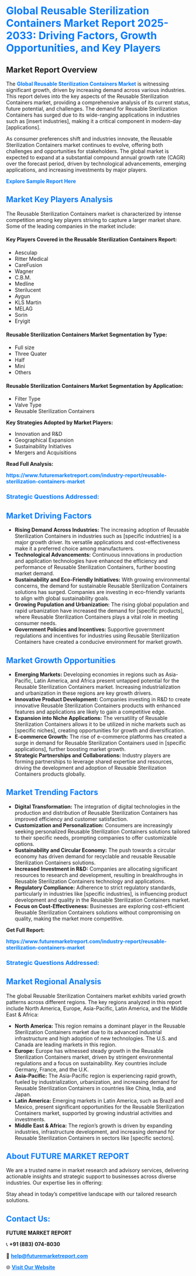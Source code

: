 <h1 style="color: #007BFF;">Global Reusable Sterilization Containers Market Report 2025-2033: Driving Factors, Growth Opportunities, and Key Players</h1>

<section id="overview">
<h2>Market Report Overview</h2>
<p>The <a href="https://www.futuremarketreport.com/industry-report/reusable-sterilization-containers-market" style="color: #007BFF; text-decoration: none;"><strong>Global Reusable Sterilization Containers Market</strong></a> is witnessing significant growth, driven by increasing demand across various industries. This report delves into the key aspects of the Reusable Sterilization Containers market, providing a comprehensive analysis of its current status, future potential, and challenges. The demand for Reusable Sterilization Containers has surged due to its wide-ranging applications in industries such as [insert industries], making it a critical component in modern-day [applications].</p>
<p>As consumer preferences shift and industries innovate, the Reusable Sterilization Containers market continues to evolve, offering both challenges and opportunities for stakeholders. The global market is expected to expand at a substantial compound annual growth rate (CAGR) over the forecast period, driven by technological advancements, emerging applications, and increasing investments by major players.</p>
</section>

<section id="overview">
<p><a href="https://www.futuremarketreport.com/request-sample/reportId=125429" style="color: #007BFF; text-decoration: none;"><strong>Explore Sample Report Here</strong></a></p>
</section>

<section id="key-players">
<h2 style="color: #007BFF;">Market Key Players Analysis</h2>
<p>The Reusable Sterilization Containers market is characterized by intense competition among key players striving to capture a larger market share. Some of the leading companies in the market include:</p>
<h4>Key Players Covered in the Reusable Sterilization Containers Report:</h4>
<ul><li>Aesculap</li><li>Ritter Medical</li><li>CareFusion</li><li>Wagner</li><li>C.B.M.</li><li>Medline</li><li>Sterilucent</li><li>Aygun</li><li>KLS Martin</li><li>MELAG</li><li>Sorin</li><li>Eryigit</li></ul>
<h4>Reusable Sterilization Containers Market Segmentation by Type:</h4>
<ul><li>Full size</li><li>Three Quater</li><li>Half</li><li>Mini</li><li>Others</li></ul>

<h4>Reusable Sterilization Containers Market Segmentation by Application:</h4>
<ul><li>Filter Type</li><li>Valve Type</li><li>Reusable Sterilization Containers</li></ul>
<p><strong>Key Strategies Adopted by Market Players:</strong></p>
<ul>
<li>Innovation and R&D</li>
<li>Geographical Expansion</li>
<li>Sustainability Initiatives</li>
<li>Mergers and Acquisitions</li>
</ul>
</section>

<section>
<p><strong>Read Full Analysis: </strong></p><a href="https://www.futuremarketreport.com/industry-report/reusable-sterilization-containers-market" style="color: #007BFF; text-decoration: none;"><strong>https://www.futuremarketreport.com/industry-report/reusable-sterilization-containers-market</strong></a>
<h3 style="color: #007BFF;">Strategic Questions Addressed:</h3>
</section>

<section id="driving-factors">
<h2 style="color: #007BFF;">Market Driving Factors</h2>
<ul>
<li><strong>Rising Demand Across Industries:</strong> The increasing adoption of Reusable Sterilization Containers in industries such as [specific industries] is a major growth driver. Its versatile applications and cost-effectiveness make it a preferred choice among manufacturers.</li>
<li><strong>Technological Advancements:</strong> Continuous innovations in production and application technologies have enhanced the efficiency and performance of Reusable Sterilization Containers, further boosting market demand.</li>
<li><strong>Sustainability and Eco-Friendly Initiatives:</strong> With growing environmental concerns, the demand for sustainable Reusable Sterilization Containers solutions has surged. Companies are investing in eco-friendly variants to align with global sustainability goals.</li>
<li><strong>Growing Population and Urbanization:</strong> The rising global population and rapid urbanization have increased the demand for [specific products], where Reusable Sterilization Containers plays a vital role in meeting consumer needs.</li>
<li><strong>Government Policies and Incentives:</strong> Supportive government regulations and incentives for industries using Reusable Sterilization Containers have created a conducive environment for market growth.</li>
</ul>
</section>

<section id="growth-opportunities">
<h2 style="color: #007BFF;">Market Growth Opportunities</h2>
<ul>
<li><strong>Emerging Markets:</strong> Developing economies in regions such as Asia-Pacific, Latin America, and Africa present untapped potential for the Reusable Sterilization Containers market. Increasing industrialization and urbanization in these regions are key growth drivers.</li>
<li><strong>Innovative Product Development:</strong> Companies investing in R&D to create innovative Reusable Sterilization Containers products with enhanced features and applications are likely to gain a competitive edge.</li>
<li><strong>Expansion into Niche Applications:</strong> The versatility of Reusable Sterilization Containers allows it to be utilized in niche markets such as [specific niches], creating opportunities for growth and diversification.</li>
<li><strong>E-commerce Growth:</strong> The rise of e-commerce platforms has created a surge in demand for Reusable Sterilization Containers used in [specific applications], further boosting market growth.</li>
<li><strong>Strategic Partnerships and Collaborations:</strong> Industry players are forming partnerships to leverage shared expertise and resources, driving the development and adoption of Reusable Sterilization Containers products globally.</li>
</ul>
</section>

<section id="trending-factors">
<h2 style="color: #007BFF;">Market Trending Factors</h2>
<ul>
<li><strong>Digital Transformation:</strong> The integration of digital technologies in the production and distribution of Reusable Sterilization Containers has improved efficiency and customer satisfaction.</li>
<li><strong>Customization and Personalization:</strong> Consumers are increasingly seeking personalized Reusable Sterilization Containers solutions tailored to their specific needs, prompting companies to offer customizable options.</li>
<li><strong>Sustainability and Circular Economy:</strong> The push towards a circular economy has driven demand for recyclable and reusable Reusable Sterilization Containers solutions.</li>
<li><strong>Increased Investment in R&D:</strong> Companies are allocating significant resources to research and development, resulting in breakthroughs in Reusable Sterilization Containers technology and applications.</li>
<li><strong>Regulatory Compliance:</strong> Adherence to strict regulatory standards, particularly in industries like [specific industries], is influencing product development and quality in the Reusable Sterilization Containers market.</li>
<li><strong>Focus on Cost-Effectiveness:</strong> Businesses are exploring cost-efficient Reusable Sterilization Containers solutions without compromising on quality, making the market more competitive.</li>
</ul>
</section>

<section>
<p><strong>Get Full Report: </strong></p><a href="https://www.futuremarketreport.com/industry-report/reusable-sterilization-containers-market" style="color: #007BFF; text-decoration: none;"><strong>https://www.futuremarketreport.com/industry-report/reusable-sterilization-containers-market</strong></a>
<h3 style="color: #007BFF;">Strategic Questions Addressed:</h3>
</section>


<section id="regional-analysis">
<h2 style="color: #007BFF;">Market Regional Analysis</h2>
<p>The global Reusable Sterilization Containers market exhibits varied growth patterns across different regions. The key regions analyzed in this report include North America, Europe, Asia-Pacific, Latin America, and the Middle East & Africa:</p>
<ul>
<li><strong>North America:</strong> This region remains a dominant player in the Reusable Sterilization Containers market due to its advanced industrial infrastructure and high adoption of new technologies. The U.S. and Canada are leading markets in this region.</li>
<li><strong>Europe:</strong> Europe has witnessed steady growth in the Reusable Sterilization Containers market, driven by stringent environmental regulations and a focus on sustainability. Key countries include Germany, France, and the U.K.</li>
<li><strong>Asia-Pacific:</strong> The Asia-Pacific region is experiencing rapid growth, fueled by industrialization, urbanization, and increasing demand for Reusable Sterilization Containers in countries like China, India, and Japan.</li>
<li><strong>Latin America:</strong> Emerging markets in Latin America, such as Brazil and Mexico, present significant opportunities for the Reusable Sterilization Containers market, supported by growing industrial activities and investments.</li>
<li><strong>Middle East & Africa:</strong> The region’s growth is driven by expanding industries, infrastructure development, and increasing demand for Reusable Sterilization Containers in sectors like [specific sectors].</li>
</ul>
</section>

<footer>
<h2 style="color: #007BFF;">About FUTURE MARKET REPORT</h2>
<p>We are a trusted name in market research and advisory services, delivering actionable insights and strategic support to businesses across diverse industries. Our expertise lies in offering:</p>

<p>Stay ahead in today’s competitive landscape with our tailored research solutions.</p>

<h2 style="color: #007BFF;">Contact Us:</h2>
<p><strong>FUTURE MARKET REPORT</strong></p>
<p>📞 <strong>+91 (883) 074-8030</strong></p>
<p>📧 <strong><a href="mailto:help@futuremarketreport.com" style="color: #007BFF;">help@futuremarketreport.com</a></strong></p>
<p>🌐 <strong><a href="https://www.futuremarketreport.com/" style="color: #007BFF;">Visit Our Website</a></strong></p>
</footer>